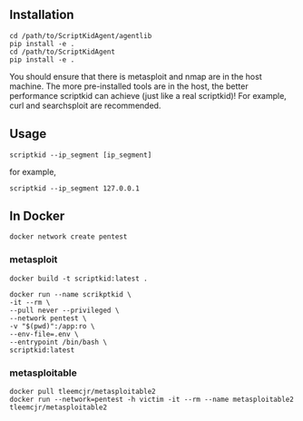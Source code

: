## Installation

```
cd /path/to/ScriptKidAgent/agentlib
pip install -e .
cd /path/to/ScriptKidAgent
pip install -e .
```

You should ensure that there is metasploit and nmap are in the host machine.
The more pre-installed tools are in the host, the better performance scriptkid can achieve (just like a real scriptkid)!
For example, curl and searchsploit are recommended.


## Usage

```
scriptkid --ip_segment [ip_segment]
```

for example,

```
scriptkid --ip_segment 127.0.0.1
```

## In Docker

```shell
docker network create pentest
```

### metasploit

```shell
docker build -t scriptkid:latest .

docker run --name scrikptkid \
-it --rm \
--pull never --privileged \
--network pentest \
-v "$(pwd)":/app:ro \
--env-file=.env \
--entrypoint /bin/bash \
scriptkid:latest
```

### metasploitable

```shell
docker pull tleemcjr/metasploitable2
docker run --network=pentest -h victim -it --rm --name metasploitable2 tleemcjr/metasploitable2
```